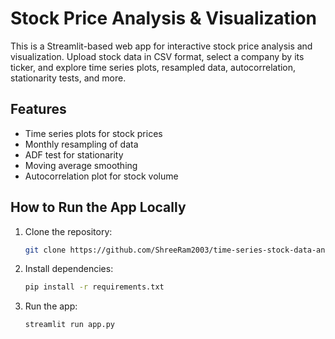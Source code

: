 # Stock Price Analysis & Visualization

This is a Streamlit-based web app for interactive stock price analysis and visualization. Upload stock data in CSV format, select a company by its ticker, and explore time series plots, resampled data, autocorrelation, stationarity tests, and more.

## Features
- Time series plots for stock prices
- Monthly resampling of data
- ADF test for stationarity
- Moving average smoothing
- Autocorrelation plot for stock volume

## How to Run the App Locally
1. Clone the repository: 
   ```bash
   git clone https://github.com/ShreeRam2003/time-series-stock-data-analysis.git
   ```
2. Install dependencies: 
   ```bash
   pip install -r requirements.txt
   ```
3. Run the app: 
   ```bash
   streamlit run app.py
   ```